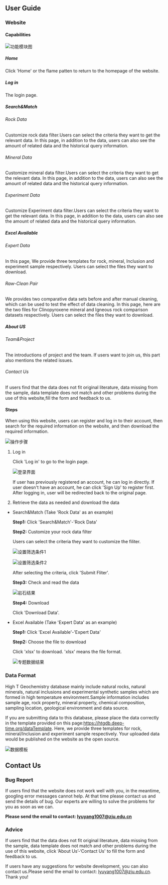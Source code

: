 ## User Guide

### Website

####  Capabilities

![功能模块图](docs/source/image/功能模块图.png)

##### Home

Click 'Home' or the flame patten to return to the homepage of the website.

##### Log in

The login page.

##### Search&Match

###### Rock Data

Customize rock data filter.Users can select the criteria they want to get the relevant data. In this page, in addition to the data, users can also see the amount of related data and the historical query information.

###### Mineral Data

Customize mineral data filter.Users can select the criteria they want to get the relevant data. In this page, in addition to the data, users can also see the amount of related data and the historical query information.

###### Experiment  Data

Customize Experiment data filter.Users can select the criteria they want to get the relevant data. In this page, in addition to the data, users can also see the amount of related data and the historical query information.

##### Excel Available

###### Expert Data

In this page, We provide three templates for rock, mineral, Inclusion and experiment sample respectively. Users can select the files they want to download. 

###### Raw-Clean Pair

We provides two comparative data sets before and after manual cleaning, which can be used to test the effect of data cleaning. In this page, here are the two files for Clinopyroxene mineral and Igneous rock comparison datasets respectively. Users can select the files they want to download.

##### About US

###### Team&Project

The introductions of project and the team. If users want to join us, this part also mentions the related issues.

###### Contact Us

If users find that the data does not fit original literature, data missing from the sample, data template does not match and other problems during the use of this website,fill the form and feedback to us.

#### Steps

When using this website, users can register and log in to their account, then search for the required information on the website, and then download the required information.

![操作步骤](docs/source/image/操作步骤.png)

1. Log in

   Click 'Log in' to go to the login page. 

   ![登录界面](docs/source/image/登录界面.png)

   If user has previously registered an account, he can log in directly. If user doesn't have an account, he can click 'Sign Up' to register first. After logging in, user will be redirected back to the original page.

2. Retrieve the data as needed and download the data

- Search&Match (Take 'Rock Data' as an example)

  **Step1:** Click 'Search&Match'-'Rock Data'

  **Step2:** Customize your rock data filter

    Users can select the criteria they want to customize the filiter.

  ![设置筛选条件1](docs/source/image/设置筛选条件1.png)

  ![设置筛选条件2](docs/source/image/设置筛选条件2.png)

    After selecting the criteria, click 'Submit Fliter'.

    **Step3:** Check and read the data

  ![岩石结果](docs/source/image/岩石结果.png)

    **Step4:** Download

    Click 'Download Data'.

- Excel Available (Take 'Expert Data' as an example)

  **Step1:** Click 'Excel Available'-'Expert Data'

  **Step2:**  Choose the file to download

    Click 'xlsx' to download. 'xlsx' means the file format.

  ![专题数据结果](docs/source/image/专题数据结果.png)

### Data Format

High T Geochemistry database mainly include natural rocks, natural minerals, natural inclusions and experimental synthetic samples which are formed in high temperature environment.Sample information includes sample age, rock property, mineral property, chemical composition, sampling location, geological environment and data source.

If you are submitting data to this database, please place the data correctly in the template provided on this page:https://htgdb.deep-time.org/dataTemplate. Here, we provide three templates for rock, mineral/Inclusion and experiment sample respectively. Your uploaded data would be published on the website as the open source.

![数据模板](docs/source/image/数据模板.png)

## Contact Us

### Bug Report

If users find that the website does not work well with you, in the meantime, googling error messages cannot help. At that time please contact us and send the details of bug. Our experts are willing to solve the problems for you as soon as we can. 

**Please send the email to contact: lyuyang1007@zju.edu.cn**

### Advice

If users find that the data does not fit original literature, data missing from the sample, data template does not match and other problems during the use of this website, click ‘About Us’-‘Contact Us' to fill the form and feedback to us.

If users have any suggestions for website development, you can also contact us.Please send the email to contact: lyuyang1007@zju.edu.cn. Thank you!
